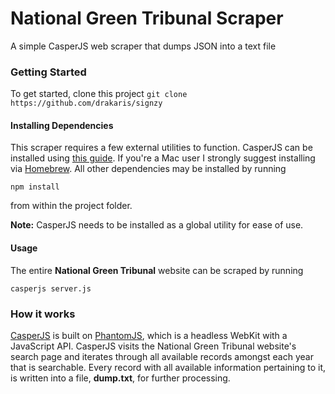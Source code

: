 # National Green Tribunal Scraper
A simple CasperJS web scraper that dumps JSON into a text file

### Getting Started
To get started, clone this project
`git clone https://github.com/drakaris/signzy`

#### Installing Dependencies
This scraper requires a few external utilities to function.
CasperJS can be installed using [this guide](http://docs.casperjs.org/en/latest/installation.html). If you're a Mac user I strongly suggest installing via [Homebrew](http://brew.sh).
All other dependencies may be installed by running
```
npm install
```
from within the project folder.

**Note:** CasperJS needs to be installed as a global utility for ease of use.

#### Usage
The entire **National Green Tribunal** website can be scraped by running
```
casperjs server.js
```
### How it works
[CasperJS](http://casperjs.org) is built on [PhantomJS](http://phantomjs.org), which is a headless WebKit with a JavaScript API.
CasperJS visits the National Green Tribunal website's search page and iterates through all available records amongst each year that is searchable. Every record with all available information pertaining to it, is written into a file, **dump.txt**, for further processing.
